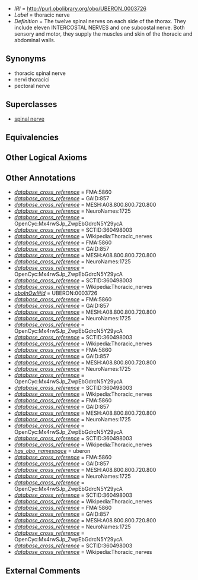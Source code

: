  * *IRI* = http://purl.obolibrary.org/obo/UBERON_0003726
 * *Label* = thoracic nerve
 * *Definition* = The twelve spinal nerves on each side of the thorax. They include eleven INTERCOSTAL NERVES and one subcostal nerve. Both sensory and motor, they supply the muscles and skin of the thoracic and abdominal walls.

## Synonyms

 * thoracic spinal nerve
 * nervi thoracici
 * pectoral nerve

## Superclasses

 * [spinal nerve](../../UBERON/80/UBERON_0001780.md)

## Equivalencies


## Other Logical Axioms


## Other Annotations

 * *[database_cross_reference](../../ef/oboInOwl#hasDbXref.md)* = FMA:5860
 * *[database_cross_reference](../../ef/oboInOwl#hasDbXref.md)* = GAID:857
 * *[database_cross_reference](../../ef/oboInOwl#hasDbXref.md)* = MESH:A08.800.800.720.800
 * *[database_cross_reference](../../ef/oboInOwl#hasDbXref.md)* = NeuroNames:1725
 * *[database_cross_reference](../../ef/oboInOwl#hasDbXref.md)* = OpenCyc:Mx4rwSJp_ZwpEbGdrcN5Y29ycA
 * *[database_cross_reference](../../ef/oboInOwl#hasDbXref.md)* = SCTID:360498003
 * *[database_cross_reference](../../ef/oboInOwl#hasDbXref.md)* = Wikipedia:Thoracic_nerves
 * *[database_cross_reference](../../ef/oboInOwl#hasDbXref.md)* = FMA:5860
 * *[database_cross_reference](../../ef/oboInOwl#hasDbXref.md)* = GAID:857
 * *[database_cross_reference](../../ef/oboInOwl#hasDbXref.md)* = MESH:A08.800.800.720.800
 * *[database_cross_reference](../../ef/oboInOwl#hasDbXref.md)* = NeuroNames:1725
 * *[database_cross_reference](../../ef/oboInOwl#hasDbXref.md)* = OpenCyc:Mx4rwSJp_ZwpEbGdrcN5Y29ycA
 * *[database_cross_reference](../../ef/oboInOwl#hasDbXref.md)* = SCTID:360498003
 * *[database_cross_reference](../../ef/oboInOwl#hasDbXref.md)* = Wikipedia:Thoracic_nerves
 * *[oboInOwl#id](../../id/oboInOwl#id.md)* = UBERON:0003726
 * *[database_cross_reference](../../ef/oboInOwl#hasDbXref.md)* = FMA:5860
 * *[database_cross_reference](../../ef/oboInOwl#hasDbXref.md)* = GAID:857
 * *[database_cross_reference](../../ef/oboInOwl#hasDbXref.md)* = MESH:A08.800.800.720.800
 * *[database_cross_reference](../../ef/oboInOwl#hasDbXref.md)* = NeuroNames:1725
 * *[database_cross_reference](../../ef/oboInOwl#hasDbXref.md)* = OpenCyc:Mx4rwSJp_ZwpEbGdrcN5Y29ycA
 * *[database_cross_reference](../../ef/oboInOwl#hasDbXref.md)* = SCTID:360498003
 * *[database_cross_reference](../../ef/oboInOwl#hasDbXref.md)* = Wikipedia:Thoracic_nerves
 * *[database_cross_reference](../../ef/oboInOwl#hasDbXref.md)* = FMA:5860
 * *[database_cross_reference](../../ef/oboInOwl#hasDbXref.md)* = GAID:857
 * *[database_cross_reference](../../ef/oboInOwl#hasDbXref.md)* = MESH:A08.800.800.720.800
 * *[database_cross_reference](../../ef/oboInOwl#hasDbXref.md)* = NeuroNames:1725
 * *[database_cross_reference](../../ef/oboInOwl#hasDbXref.md)* = OpenCyc:Mx4rwSJp_ZwpEbGdrcN5Y29ycA
 * *[database_cross_reference](../../ef/oboInOwl#hasDbXref.md)* = SCTID:360498003
 * *[database_cross_reference](../../ef/oboInOwl#hasDbXref.md)* = Wikipedia:Thoracic_nerves
 * *[database_cross_reference](../../ef/oboInOwl#hasDbXref.md)* = FMA:5860
 * *[database_cross_reference](../../ef/oboInOwl#hasDbXref.md)* = GAID:857
 * *[database_cross_reference](../../ef/oboInOwl#hasDbXref.md)* = MESH:A08.800.800.720.800
 * *[database_cross_reference](../../ef/oboInOwl#hasDbXref.md)* = NeuroNames:1725
 * *[database_cross_reference](../../ef/oboInOwl#hasDbXref.md)* = OpenCyc:Mx4rwSJp_ZwpEbGdrcN5Y29ycA
 * *[database_cross_reference](../../ef/oboInOwl#hasDbXref.md)* = SCTID:360498003
 * *[database_cross_reference](../../ef/oboInOwl#hasDbXref.md)* = Wikipedia:Thoracic_nerves
 * *[has_obo_namespace](../../ce/oboInOwl#hasOBONamespace.md)* = uberon
 * *[database_cross_reference](../../ef/oboInOwl#hasDbXref.md)* = FMA:5860
 * *[database_cross_reference](../../ef/oboInOwl#hasDbXref.md)* = GAID:857
 * *[database_cross_reference](../../ef/oboInOwl#hasDbXref.md)* = MESH:A08.800.800.720.800
 * *[database_cross_reference](../../ef/oboInOwl#hasDbXref.md)* = NeuroNames:1725
 * *[database_cross_reference](../../ef/oboInOwl#hasDbXref.md)* = OpenCyc:Mx4rwSJp_ZwpEbGdrcN5Y29ycA
 * *[database_cross_reference](../../ef/oboInOwl#hasDbXref.md)* = SCTID:360498003
 * *[database_cross_reference](../../ef/oboInOwl#hasDbXref.md)* = Wikipedia:Thoracic_nerves
 * *[database_cross_reference](../../ef/oboInOwl#hasDbXref.md)* = FMA:5860
 * *[database_cross_reference](../../ef/oboInOwl#hasDbXref.md)* = GAID:857
 * *[database_cross_reference](../../ef/oboInOwl#hasDbXref.md)* = MESH:A08.800.800.720.800
 * *[database_cross_reference](../../ef/oboInOwl#hasDbXref.md)* = NeuroNames:1725
 * *[database_cross_reference](../../ef/oboInOwl#hasDbXref.md)* = OpenCyc:Mx4rwSJp_ZwpEbGdrcN5Y29ycA
 * *[database_cross_reference](../../ef/oboInOwl#hasDbXref.md)* = SCTID:360498003
 * *[database_cross_reference](../../ef/oboInOwl#hasDbXref.md)* = Wikipedia:Thoracic_nerves

## External Comments

